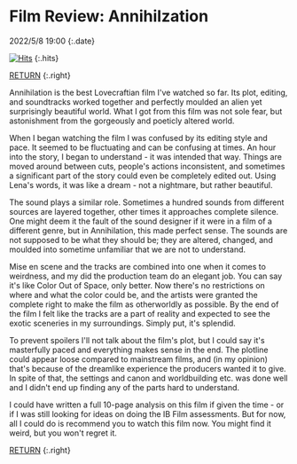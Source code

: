 # Film Review: Annihilzation
2022/5/8 19:00
{:.date}

[![Hits](https://hits.seeyoufarm.com/api/count/incr/badge.svg?url=https%3A%2F%2Fcynthia7979.github.io%2Fideas%2Fannihilation-review&count_bg=%2379C83D&title_bg=%23555555&icon=&icon_color=%23E7E7E7&title=hits&edge_flat=false)](https://hits.seeyoufarm.com)
{:.hits}

[RETURN](/)
{:.right}

Annihilation is the best Lovecraftian film I've watched so far. Its plot, editing, and soundtracks worked together and perfectly moulded an alien yet surprisingly beautiful world. What I got from this film was not sole fear, but astonishment from the gorgeously and poeticly altered world. 

When I began watching the film I was confused by its editing style and pace. It seemed to be fluctuating and can be confusing at times. An hour into the story, I began to understand - it was intended that way. Things are moved around between cuts, people's actions inconsistent, and sometimes a significant part of the story could even be completely edited out. Using Lena's words, it was like a dream - not a nightmare, but rather beautiful. 

The sound plays a similar role. Sometimes a hundred sounds from different sources are layered together, other times it approaches complete silence. One might deem it the fault of the sound designer if it were in a film of a different genre, but in Annihilation, this made perfect sense. The sounds are not supposed to be what they should be; they are altered, changed, and moulded into sometime unfamiliar that we are not to understand.

Mise en scene and the tracks are combined into one when it comes to weirdness, and my did the production team do an elegant job. You can say it's like Color Out of Space, only better. Now there's no restrictions on where and what the color could be, and the artists were granted the complete right to make the film as otherworldly as possible. By the end of the film I felt like the tracks are a part of reality and expected to see the exotic sceneries in my surroundings. Simply put, it's splendid.

To prevent spoilers I'll not talk about the film's plot, but I could say it's masterfully paced and everything makes sense in the end. The plotline could appear loose compared to mainstream films, and (in my opinion) that's because of the dreamlike experience the producers wanted it to give. In spite of that, the settings and canon and worldbuilding etc. was done well and I didn't end up finding any of the parts hard to understand.

I could have written a full 10-page analysis on this film if given the time - or if I was still looking for ideas on doing the IB Film assessments. But for now, all I could do is recommend you to watch this film now. You might find it weird, but you won't regret it.

[RETURN](/)
{:.right}